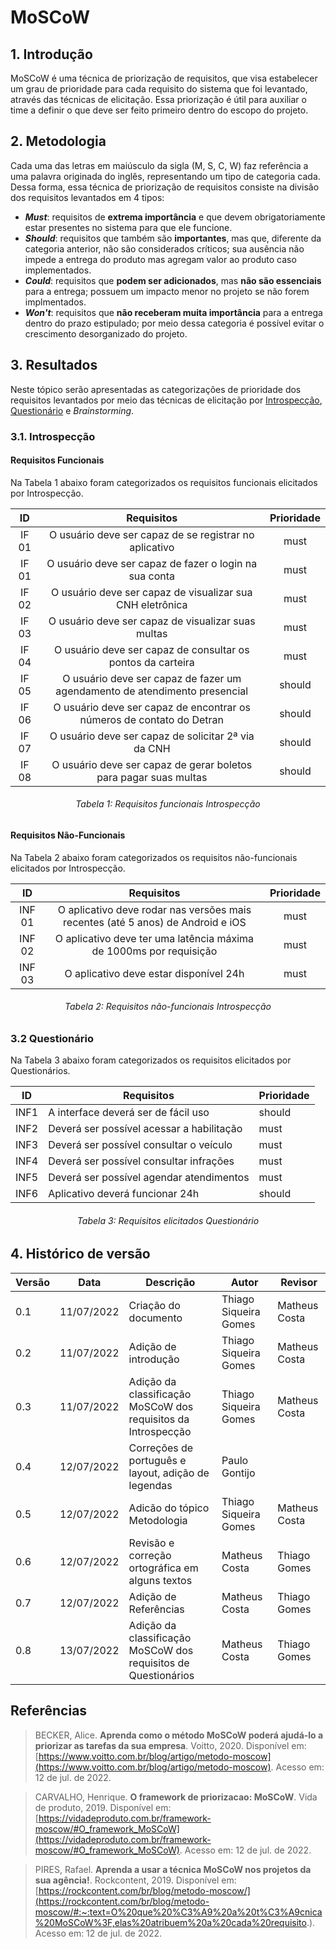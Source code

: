 # MoSCoW
## 1. Introdução
MoSCoW é uma técnica de priorização de requisitos, que visa estabelecer um grau de prioridade para cada requisito do sistema que foi levantado, através das técnicas de elicitação. Essa priorização é útil para auxiliar o time a definir o que deve ser feito primeiro dentro do escopo do projeto.

## 2. Metodologia
Cada uma das letras em maiúsculo da sigla (M, S, C, W) faz referência a uma palavra originada do inglês, representando um tipo de categoria cada. Dessa forma, essa técnica de priorização de requisitos consiste na divisão dos requisitos levantados em 4 tipos:

- **_Must_**: requisitos de **extrema importância** e que devem obrigatoriamente estar presentes no sistema para que ele funcione.
- **_Should_**: requisitos que também são **importantes**, mas que, diferente da categoria anterior, não são considerados críticos; sua ausência não impede a entrega do produto mas agregam valor ao produto caso implementados.
- **_Could_**: requisitos que **podem ser adicionados**, mas **não são essenciais** para a entrega; possuem um impacto menor no projeto se não forem implmentados.
- **_Won't_**: requisitos que **não receberam muita importância** para a entrega dentro do prazo estipulado; por meio dessa categoria é possível evitar o crescimento desorganizado do projeto.

## 3. Resultados
Neste tópico serão apresentadas as categorizações de prioridade dos requisitos levantados por meio das técnicas de elicitação por [Introspecção](../introspeccao.md), [Questionário](../questionario.md) e _Brainstorming_.

### 3.1. Introspecção

#### Requisitos Funcionais

Na Tabela 1 abaixo foram categorizados os requisitos funcionais elicitados por Introspecção.

| ID | Requisitos | Prioridade |
|:--:|:--:|:--:|
| IF 01 | O usuário deve ser capaz de se registrar no aplicativo | must |
| IF 01 | O usuário deve ser capaz de fazer o login na sua conta | must |
| IF 02 | O usuário deve ser capaz de visualizar sua CNH eletrônica | must |
| IF 03 | O usuário deve ser capaz de visualizar suas multas | must |
| IF 04 | O usuário deve ser capaz de consultar os pontos da carteira | must |
| IF 05 | O usuário deve ser capaz de fazer um agendamento de atendimento presencial | should |
| IF 06 | O usuário deve ser capaz de encontrar os números de contato do Detran | should |
| IF 07 | O usuário deve ser capaz de solicitar 2ª via da CNH | should |
| IF 08 | O usuário deve ser capaz de gerar boletos para pagar suas multas | should |
<h6 align = "center">Tabela 1: Requisitos funcionais Introspecção</h6>

#### Requisitos Não-Funcionais

Na Tabela 2 abaixo foram categorizados os requisitos não-funcionais elicitados por Introspecção.

| ID | Requisitos | Prioridade |
|:--:|:--:|:--:|
| INF 01 | O aplicativo deve rodar nas versões mais recentes (até 5 anos) de Android e iOS | must |
| INF 02 | O aplicativo deve ter uma latência máxima de 1000ms por requisição | must |
| INF 03 | O aplicativo deve estar disponível 24h | must |
<h6 align = "center">Tabela 2: Requisitos não-funcionais Introspecção</h6>

### 3.2 Questionário

Na Tabela 3 abaixo foram categorizados os requisitos elicitados por Questionários.

| ID  | Requisitos                               | Prioridade         |
|---------|-----------------------------------------|--------------|
|<center>INF1|A interface deverá ser de fácil uso      | should |
|<center>INF2|Deverá ser possível acessar a habilitação| must |
|<center>INF3|Deverá ser possível consultar o veículo  | must |
|<center>INF4|Deverá ser possível consultar infrações  | must |
|<center>INF5|Deverá ser possível agendar atendimentos | must |
|<center>INF6|Aplicativo deverá funcionar 24h        | should |
<h6 align = "center">Tabela 3: Requisitos elicitados Questionário</h6>

## 4. Histórico de versão
| Versão | Data       | Descrição                                           | Autor        | Revisor |
| ------ | ---------- | --------------------------------------------------- | ------------ | ------- |
| 0.1    | 11/07/2022 | Criação do documento | Thiago Siqueira Gomes | Matheus Costa |
| 0.2    | 11/07/2022 | Adição de introdução | Thiago Siqueira Gomes | Matheus Costa |
| 0.3    | 11/07/2022 | Adição da classificação MoSCoW dos requisitos da Introspecção | Thiago Siqueira Gomes | Matheus Costa |
| 0.4    | 12/07/2022 | Correções de português e layout, adição de legendas |     Paulo Gontijo     |
| 0.5    | 12/07/2022 | Adicão do tópico Metodologia | Thiago Siqueira Gomes | Matheus Costa |
| 0.6    | 12/07/2022 | Revisão e correção ortográfica em alguns textos | Matheus Costa | Thiago Gomes |
| 0.7    | 12/07/2022 | Adição de Referências | Matheus Costa | Thiago Gomes |
| 0.8    | 13/07/2022 | Adição da classificação MoSCoW dos requisitos de Questionários | Matheus Costa | Thiago Gomes |

## Referências

> BECKER, Alice. **Aprenda como o método MoSCoW poderá ajudá-lo a priorizar as tarefas da sua empresa**. Voitto, 2020. Disponível em: [https://www.voitto.com.br/blog/artigo/metodo-moscow](https://www.voitto.com.br/blog/artigo/metodo-moscow). Acesso em: 12 de jul. de 2022.

> CARVALHO, Henrique. **O framework de priorizacao: MoSCoW**. Vida de produto, 2019. Disponível em: [https://vidadeproduto.com.br/framework-moscow/#O_framework_MoSCoW](https://vidadeproduto.com.br/framework-moscow/#O_framework_MoSCoW). Acesso em: 12 de jul. de 2022.

> PIRES, Rafael. **Aprenda a usar a técnica MoSCoW nos projetos da sua agência!**. Rockcontent, 2019. Disponível em: [https://rockcontent.com/br/blog/metodo-moscow/](https://rockcontent.com/br/blog/metodo-moscow/#:~:text=O%20que%20%C3%A9%20a%20t%C3%A9cnica%20MoSCoW%3F,elas%20atribuem%20a%20cada%20requisito.). Acesso em: 12 de jul. de 2022.
